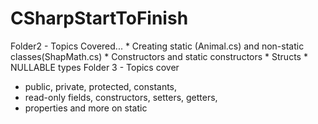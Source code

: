 # CSharpStartToFinish
Folder2 - Topics Covered...
         * Creating static (Animal.cs) and non-static classes(ShapMath.cs)
         * Constructors and static constructors
         * Structs
         * NULLABLE types
Folder 3 - Topics cover 
 * public, private, protected, constants,
 * read-only fields, constructors, setters, getters, 
 * properties and more on static
